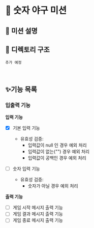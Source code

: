 # 🥎 숫자 야구 미션

## 📌 미션 설명


## 📂 디렉토리 구조
```
추가 예정
```

<br/>

## ✨기능 목록

### 입출력 기능

**입력 기능**

- [X] 기본 입력 기능
  - 유효성 검증:
    - 입력값이 null 인 경우 예외 처리
    - 입력값이 없는("") 경우 예외 처리
    - 입력값이 공백인 경우 예외 처리

- [ ] 숫자 입력 기능
  - 유효성 검증:
    - 숫자가 아닐 경우 예외 처리

**출력 기능**

- [ ] 게임 시작 메시지 출력 기능
- [ ] 게임 결과 메시지 출력 기능
- [ ] 게임 종료 메시지 출력 기능
